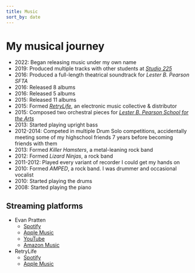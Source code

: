 ```yaml
---
title: Music
sort_by: date
---
```


# My musical journey

- <span class="gray monospace">2022</span>: Began releasing music under my own name
- <span class="gray monospace">2019</span>: Produced multiple tracks with other students at [*Studio 225*](https://www.facebook.com/studio225beal/)
- <span class="gray monospace">2016</span>: Produced a full-length theatrical soundtrack for *Lester B. Pearson SFTA*
- <span class="gray monospace">2016</span>: Released 8 albums
- <span class="gray monospace">2016</span>: Released 5 albums
- <span class="gray monospace">2015</span>: Released 11 albums
- <span class="gray monospace">2015</span>: Formed [*RetryLife*](/music/retrylife), an electronic music collective & distributor
- <span class="gray monospace">2015</span>: Composed two orchestral pieces for [*Lester B. Pearson School for the Arts*](https://en.wikipedia.org/wiki/Lester_B._Pearson_School_for_the_Arts)
- <span class="gray monospace">2013</span>: Started playing upright bass
- <span class="gray monospace">2012-2014</span>: Competed in multiple Drum Solo competitions, accidentally meeting some of my highschool friends 7 years before becoming friends with them
- <span class="gray monospace">2013</span>: Formed *Killer Hamsters*, a metal-leaning rock band
- <span class="gray monospace">2012</span>: Formed *Lizard Ninjas*, a rock band
- <span class="gray monospace">2011-2012</span>: Played every variant of recorder I could get my hands on
- <span class="gray monospace">2010</span>: Formed *AMPED*, a rock band. I was drummer and occasional vocalist
- <span class="gray monospace">2010</span>: Started playing the drums
- <span class="gray monospace">2008</span>: Started playing the piano

## Streaming platforms

- Evan Pratten
  - [Spotify](https://open.spotify.com/artist/1aLNEmgqBJkhfkEZvf8Vh5)
  - [Apple Music](https://music.apple.com/us/artist/evan-pratten/1611566708)
  - [YouTube](https://www.youtube.com/channel/UCrHT3Lt0Mg90bspbMHJfTcA)
  - [Amazon Music](https://music.amazon.com/artists/B09TBHQCM1/evan-pratten)
- RetryLife
  - [Spotify](https://open.spotify.com/artist/4RoVvaoNjTgtgIMLhO6yWT)
  - [Apple Music](https://music.apple.com/ca/artist/retrylife/1626304389)
